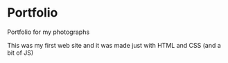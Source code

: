 # Portfolio
Portfolio for my photographs

This was my first web site and it was made just with HTML and CSS (and a bit of JS)

